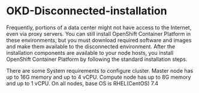 # OKD-Disconnected-installation
Frequently, portions of a data center might not have access to the Internet, even via proxy servers. You can still install OpenShift Container Platform in these environments, but you must download required software and images and make them available to the disconnected environment.  After the installation components are available to your node hosts, you install OpenShift Container Platform by following the standard installation steps.

There are some System requirements to configure cluster.
 Master node has up to 16G memory and up to 4 vCPU.
Compute node has up to 8G memory and up to 1 vCPU.
On all nodes, base OS is RHEL(CentOS) 7.4
